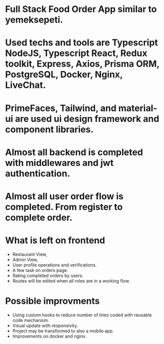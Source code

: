 # Full Stack Food Order App similar to yemeksepeti.

# Used techs and tools are Typescript NodeJS, Typescript React, Redux toolkit, Express, Axios, Prisma ORM, PostgreSQL, Docker, Nginx, LiveChat.

# PrimeFaces, Tailwind, and material-ui are used ui design framework and component libraries.

# Almost all backend is completed with middlewares and jwt authentication.

# Almost all user order flow is completed. From register to complete order.

# What is left on frontend
  - Restaurant View,
  - Admin View,
  - User profile operations and verifications.
  - A few task on orders page.
  - Rating completed orders by users.
  - Routes will be edited when all roles are in a working flow.


# Possible improvments
  - Using custom hooks to reduce number of lines coded with reusable code mechanism.
  - Visual update with responsivity.
  - Project may be transformed to also a mobile app.
  - Improvements on docker and nginx.

